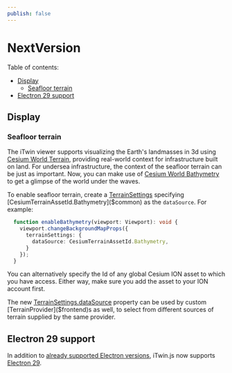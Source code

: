 ```yaml
---
publish: false
---
```

# NextVersion

Table of contents:

- [Display](#display)
  - [Seafloor terrain](#seafloor-terrain)
- [Electron 29 support](#electron-29-support)

## Display

### Seafloor terrain

The iTwin viewer supports visualizing the Earth's landmasses in 3d using [Cesium World Terrain](https://cesium.com/platform/cesium-ion/content/cesium-world-terrain), providing real-world context for infrastructure built on land. For undersea infrastructure, the context of the seafloor terrain can be just as important. Now, you can make use of [Cesium World Bathymetry](https://cesium.com/platform/cesium-ion/content/cesium-world-bathymetry/) to get a glimpse of the world under the waves.

To enable seafloor terrain, create a [TerrainSettings]($common) specifying [CesiumTerrainAssetId.Bathymetry]($common) as the `dataSource`. For example:

```ts
  function enableBathymetry(viewport: Viewport): void {
    viewport.changeBackgroundMapProps({
      terrainSettings: {
        dataSource: CesiumTerrainAssetId.Bathymetry,
      }
    });
  }
```

You can alternatively specify the Id of any global Cesium ION asset to which you have access. Either way, make sure you add the asset to your ION account first.

The new [TerrainSettings.dataSource]($common) property can be used by custom [TerrainProvider]($frontend)s as well, to select from different sources of terrain supplied by the same provider.

## Electron 29 support

In addition to [already supported Electron versions](../learning/SupportedPlatforms.md#electron), iTwin.js now supports [Electron 29](https://www.electronjs.org/blog/electron-29-0).
